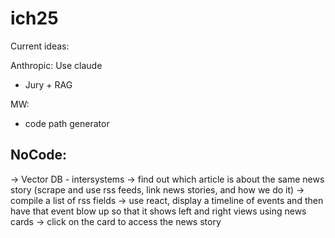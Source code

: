 # ich25

Current ideas:

Anthropic: Use claude
- Jury + RAG

MW:
- code path generator


NoCode:
- 



-> Vector DB - intersystems
-> find out which article is about the same news story (scrape and use rss feeds, link news stories, and how we do it)
-> compile a list of rss fields
-> use react, display a timeline of events and then have that event blow up so that it shows left and right views using news cards -> click on the card to access the news story

